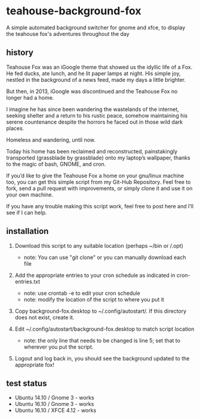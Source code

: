 teahouse-background-fox
=======================

A simple automated background switcher for gnome and xfce, to display the teahouse fox's adventures throughout the day

history
-------
Teahouse Fox was an iGoogle theme that showed us the idyllic life of a Fox.  He fed ducks, ate lunch, and he lit paper lamps at night. His simple joy, nestled in the background of a news feed, made my days a little brighter.

But then, in 2013, iGoogle was discontinued and the Teahouse Fox no longer had a home.

I imagine he has since been wandering the wastelands of the internet, seeking shelter and a return to his rustic peace, somehow maintaining his serene countenance despite the horrors he faced out in those wild dark places.

Homeless and wandering, until now.

Today his home has been reclaimed and reconstructed, painstakingly transported (grassblade by grassblade) onto my laptop’s wallpaper, thanks to the magic of bash, GNOME, and cron.

If you’d like to give the Teahouse Fox a home on your gnu/linux machine too, you can get this simple script from my Git-Hub Repository.  Feel free to fork, send a pull request with improvements, or simply clone it and use it on your own machine.

If you have any trouble making this script work, feel free to post here and I’ll see if I can help.

installation
------------

1.	Download this script to any suitable location (perhaps ~/bin or /.opt)
	- note: You can use "git clone" or you can manually download each file

2.	Add the appropriate entries to your cron schedule as indicated in cron-entries.txt
   	- note: use crontab -e to edit your cron schedule
	- note: modify the location of the script to where you put it

3.	Copy background-fox.desktop to ~/.config/autostart/. If this directory does not exist, create it.

4.	Edit ~/.config/autostart/background-fox.desktop to match script location
	- note: the only line that needs to be changed is line 5; set that to wherever you put the script.

5.	Logout and log back in, you should see the background updated to the appropriate fox!

test status
-----------

* Ubuntu 14.10 / Gnome 3 - works
* Ubuntu 16.10 / Gnome 3 - works
* Ubuntu 16.10 / XFCE 4.12 - works
